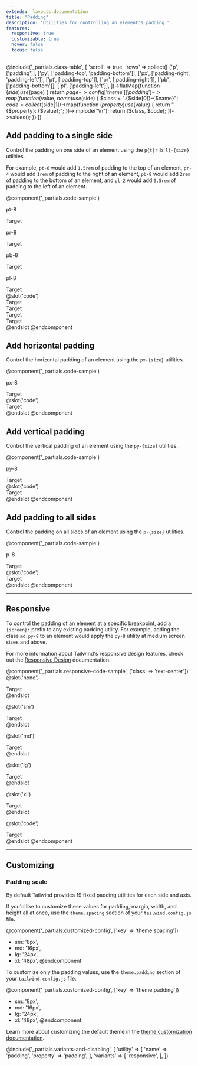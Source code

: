 ```yaml
---
extends: _layouts.documentation
title: "Padding"
description: "Utilities for controlling an element's padding."
features:
  responsive: true
  customizable: true
  hover: false
  focus: false
---
```


@include('_partials.class-table', [
  'scroll' => true,
  'rows' => collect([
    ['p', ['padding']],
    ['py', ['padding-top', 'padding-bottom']],
    ['px', ['padding-right', 'padding-left']],
    ['pt', ['padding-top']],
    ['pr', ['padding-right']],
    ['pb', ['padding-bottom']],
    ['pl', ['padding-left']],
  ])->flatMap(function ($side) use ($page) {
    return $page->config['theme']['padding']->map(function ($value, $name) use ($side) {
      $class = ".{$side[0]}-{$name}";
      $code = collect($side[1])->map(function ($property) use ($value) {
        return "{$property}: {$value};";
      })->implode("\n");
      return [$class, $code];
    })->values();
  })
])

## Add padding to a single side

Control the padding on one side of an element using the `p{t|r|b|l}-{size}` utilities.

For example, `pt-6` would add `1.5rem` of padding to the top of an element, `pr-4` would add `1rem` of padding to the right of an element, `pb-8` would add `2rem` of padding to the bottom of an element, and `pl-2` would add `0.5rem` of padding to the left of an element.

@component('_partials.code-sample')
<div class="flex justify-around items-start">
  <div>
    <p class="text-center text-sm text-gray-600 mb-1">pt-8</p>
    <div class="flex pt-8 bg-gray-400">
      <span class="bg-yellow-200">Target</span>
    </div>
  </div>
  <div>
    <p class="text-center text-sm text-gray-600 mb-1">pr-8</p>
    <div class="flex pr-8 bg-gray-400">
      <span class="bg-yellow-200">Target</span>
    </div>
  </div>
  <div>
    <p class="text-center text-sm text-gray-600 mb-1">pb-8</p>
    <div class="flex pb-8 bg-gray-400">
      <span class="bg-yellow-200">Target</span>
    </div>
  </div>
  <div>
    <p class="text-center text-sm text-gray-600 mb-1">pl-8</p>
    <div class="flex pl-8 bg-gray-400">
      <span class="bg-yellow-200">Target</span>
    </div>
  </div>
</div>
@slot('code')
<div class="pt-8"><span class="bg-yellow-200">Target</span></div>
<div class="pr-8"><span class="bg-yellow-200">Target</span></div>
<div class="pb-8"><span class="bg-yellow-200">Target</span></div>
<div class="pl-8"><span class="bg-yellow-200">Target</span></div>
@endslot
@endcomponent

## Add horizontal padding

Control the horizontal padding of an element using the `px-{size}` utilities.

@component('_partials.code-sample')
<div class="flex justify-around items-center">
  <div>
    <p class="text-center text-sm text-gray-600 mb-1">px-8</p>
    <div class="flex px-8 bg-gray-400">
      <span class="bg-yellow-200">Target</span>
    </div>
  </div>
</div>
@slot('code')
<div class="px-8"><span class="bg-yellow-200">Target</span></div>
@endslot
@endcomponent

## Add vertical padding

Control the vertical padding of an element using the `py-{size}` utilities.

@component('_partials.code-sample')
<div class="flex justify-around items-center">
  <div>
    <p class="text-center text-sm text-gray-600 mb-1">py-8</p>
    <div class="flex py-8 bg-gray-400">
      <span class="bg-yellow-200">Target</span>
    </div>
  </div>
</div>
@slot('code')
<div class="py-8"><span class="bg-yellow-200">Target</span></div>
@endslot
@endcomponent

## Add padding to all sides

Control the padding on all sides of an element using the `p-{size}` utilities.

@component('_partials.code-sample')
<div class="flex justify-around items-center">
  <div>
    <p class="text-center text-sm text-gray-600 mb-1">p-8</p>
    <div class="flex p-8 bg-gray-400">
      <span class="bg-yellow-200">Target</span>
    </div>
  </div>
</div>
@slot('code')
<div class="p-8"><span class="bg-yellow-200">Target</span></div>
@endslot
@endcomponent

---

## Responsive

To control the padding of an element at a specific breakpoint, add a `{screen}:` prefix to any existing padding utility. For example, adding the class `md:py-8` to an element would apply the `py-8` utility at medium screen sizes and above.

For more information about Tailwind's responsive design features, check out the [Responsive Design](/docs/responsive-design) documentation.

@component('_partials.responsive-code-sample', ['class' => 'text-center'])
@slot('none')
<div class="inline-block bg-gray-400 pt-8">
  <div class="bg-yellow-200">Target</div>
</div>
@endslot

@slot('sm')
<div class="inline-block bg-gray-400 pt-8 pr-6">
  <div class="bg-yellow-200">Target</div>
</div>
@endslot

@slot('md')
<div class="inline-block bg-gray-400 pt-8 pr-6 pb-4">
  <div class="bg-yellow-200">Target</div>
</div>
@endslot

@slot('lg')
<div class="inline-block bg-gray-400 pt-8 pr-8 pb-4 pl-2">
  <div class="bg-yellow-200">Target</div>
</div>
@endslot

@slot('xl')
<div class="inline-block bg-gray-400 p-0">
  <div class="bg-yellow-200">Target</div>
</div>
@endslot

@slot('code')
<div class="none:pt-8 sm:pr-6 md:pb-4 lg:pl-2 xl:p-0 ...">
  <span class="bg-yellow-200">Target</span>
</div>
@endslot
@endcomponent

---

## Customizing

### Padding scale

By default Tailwind provides 19 fixed padding utilities for each side and axis.

If you'd like to customize these values for padding, margin, width, and height all at once, use the `theme.spacing` section of your `tailwind.config.js` file.

@component('_partials.customized-config', ['key' => 'theme.spacing'])
+ sm: '8px',
+ md: '16px',
+ lg: '24px',
+ xl: '48px',
@endcomponent

To customize only the padding values, use the `theme.padding` section of your `tailwind.config.js` file.

@component('_partials.customized-config', ['key' => 'theme.padding'])
+ sm: '8px',
+ md: '16px',
+ lg: '24px',
+ xl: '48px',
@endcomponent

Learn more about customizing the default theme in the [theme customization documentation](/docs/theme#customizing-the-default-theme).


@include('_partials.variants-and-disabling', [
    'utility' => [
        'name' => 'padding',
        'property' => 'padding',
    ],
    'variants' => [
        'responsive',
    ],
])

